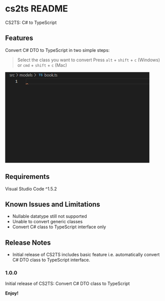 # cs2ts README

CS2TS: C# to TypeScript

## Features

Convert C# DTO to TypeScript in two simple steps:

> Select the class you want to convert
> Press ```alt``` + ```shift``` + ```c``` (Windows) or  ```cmd``` + ```shift``` + ```c``` (Mac)

![](https://raw.githubusercontent.com/CHA/cs2ts/develop/src/assets/features/convert-class.gif)


## Requirements

Visual Studio Code ^1.5.2

## Known Issues and Limitations

- Nullable datatype still not supported
- Unable to convert generic classes
- Convert C# class to TypeScript interface only

## Release Notes

- Initial release of CS2TS includes basic feature i.e. automatically convert C# DTO class to TypeScript interface.

### 1.0.0

Initial release of CS2TS: Convert C# DTO class to TypeScript

**Enjoy!**
